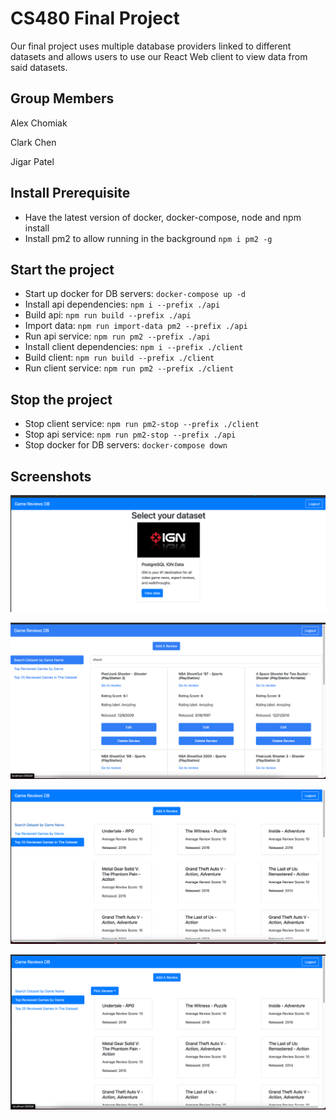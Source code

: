# CS480 Final Project
Our final project uses multiple database providers linked to different datasets and allows users to use our React Web client to view data from said datasets.

## Group Members
Alex Chomiak

Clark Chen

Jigar Patel

## Install Prerequisite
- Have the latest version of docker, docker-compose, node and npm install
- Install pm2 to allow running in the background `npm i pm2 -g`

## Start the project
- Start up docker for DB servers: `docker-compose up -d`
- Install api dependencies: `npm i --prefix ./api`
- Build api: `npm run build --prefix ./api`
- Import data: `npm run import-data pm2 --prefix ./api`
- Run api service: `npm run pm2 --prefix ./api`
- Install client dependencies: `npm i --prefix ./client`
- Build client: `npm run build --prefix ./client`
- Run client service: `npm run pm2 --prefix ./client`

## Stop the project
- Stop client service: `npm run pm2-stop --prefix ./client`
- Stop api service: `npm run pm2-stop --prefix ./api`
- Stop docker for DB servers: `docker-compose down`

## Screenshots

![homepage screenshot](client/src/data/home-page.png)

![search screenshot](client/src/data/search-page.png)

![top25 screenshot](client/src/data/top-25-reviews.png)

![topGenre screenshot](client/src/data/top-reviews-by-genre.png)





